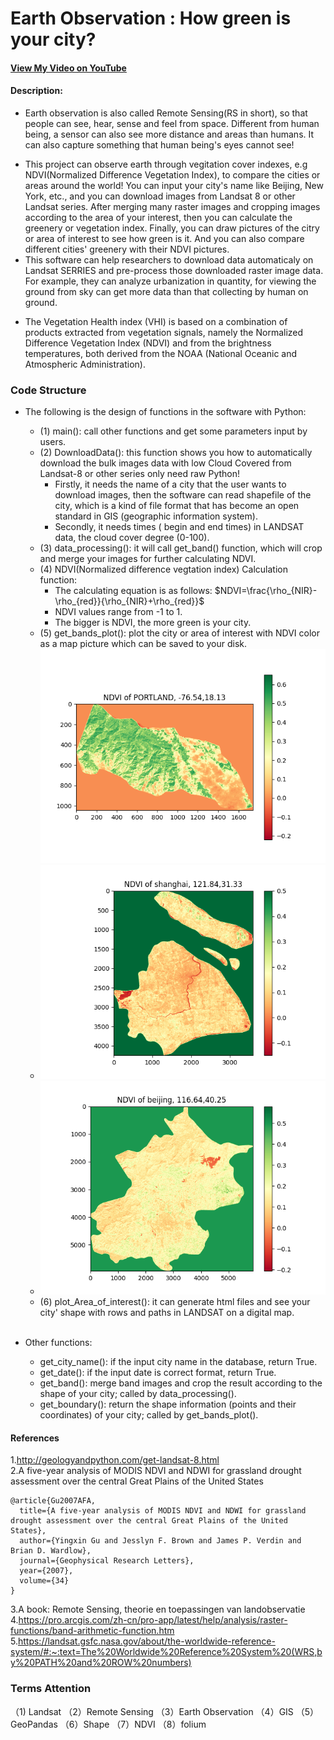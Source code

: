 # Earth Observation : How green is your city?
#### [View My Video on YouTube](https://www.youtube.com/watch?v=9LhqhBOE6vc)
#### Description:

- Earth observation is also called Remote Sensing(RS in short), so that people can see, hear, sense and feel from space. Different from human being, a sensor can also see more distance and areas than humans. It can also capture something that human being's eyes cannot see! 
+ This project can observe earth through vegitation cover indexes, e.g NDVI(Normalized Difference Vegetation Index), to compare the cities or areas around the world! You can input your city's name like Beijing, New York, etc., and you can download images from Landsat 8 or other Landsat series. After merging many raster images and cropping images according to the area of your interest, then you can calculate the greenery or vegetation index. Finally, you can draw pictures of the citry or area of interest to see how green is it. And you can also compare different cities' greenery with their NDVI pictures.
+ This software can help researchers to download data automaticaly on Landsat SERRIES and pre-process those downloaded raster image data. For example, they can analyze urbanization in quantity, for viewing the ground from sky can get more data than that collecting by human on ground.
* The Vegetation Health index (VHI) is based on a combination of products extracted from vegetation signals, namely the Normalized Difference Vegetation Index (NDVI) and from the brightness temperatures, both derived from the NOAA (National Oceanic and Atmospheric Administration).
### Code Structure
- The following is the design of functions in the software with Python:

    - (1) main(): call other functions and get some parameters input by users.
    - (2) DownloadData(): this function shows you how to automatically download the bulk images data with low Cloud Covered from Landsat-8 or other series only need raw Python!<br>
      - Firstly, it needs the name of a city that the user wants to download images, then the software can read shapefile of the city, which is a kind of file format that has become an open standard in GIS (geographic information system). 
      - Secondly, it needs times ( begin and end times) in LANDSAT data, the cloud cover degree (0-100).<br>
    - (3) data_processing(): it will call get_band() function, which will crop and merge your images for further calculating NDVI.
    - (4) NDVI(Normalized difference vegtation index) Calculation function:
        - The calculating equation is as follows:
        $NDVI=\frac{\rho_{NIR}-\rho_{red}}{\rho_{NIR}+\rho_{red}}$
        - NDVI values range from -1 to 1.
        - The bigger is NDVI, the more green is your city.
    - (5) get_bands_plot(): plot the city or area of interest with NDVI color as a map picture which can be saved to your disk. ![markdown picture](./ndvi_portland.png)  
    -  ![markdown picture](./ndvi_shanghai.png) 
    -  ![markdown picture](./ndvi_beijing.png)  
    - (6) plot_Area_of_interest(): it can generate html files and see your city' shape with rows and paths in LANDSAT on a digital map. <br><br>

- Other functions:
  - get_city_name(): if the input city name in the database, return True.
  - get_date(): if the input date is correct format, return True.
  - get_band(): merge band images and crop the result according to the shape of your city; called by data_processing().
  - get_boundary(): return the shape information (points and their coordinates) of your city; called by get_bands_plot().



#### References
1.http://geologyandpython.com/get-landsat-8.html <br>
2.A five-year analysis of MODIS NDVI and NDWI for grassland
drought assessment over the central Great Plains of the United States
```
@article{Gu2007AFA,
  title={A five‐year analysis of MODIS NDVI and NDWI for grassland drought assessment over the central Great Plains of the United States},
  author={Yingxin Gu and Jesslyn F. Brown and James P. Verdin and Brian D. Wardlow},
  journal={Geophysical Research Letters},
  year={2007},
  volume={34}
}
```
3.A book: Remote Sensing, theorie en toepassingen van landobservatie <br>
4.https://pro.arcgis.com/zh-cn/pro-app/latest/help/analysis/raster-functions/band-arithmetic-function.htm <br>
5.https://landsat.gsfc.nasa.gov/about/the-worldwide-reference-system/#:~:text=The%20Worldwide%20Reference%20System%20(WRS,by%20PATH%20and%20ROW%20numbers)

### Terms Attention
（1) Landsat
（2）Remote Sensing
（3）Earth Observation
（4）GIS
（5）GeoPandas
（6）Shape
（7）NDVI
（8）folium
 
